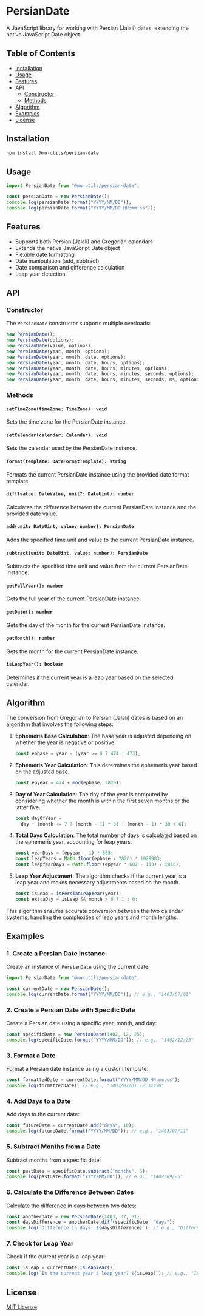 # PersianDate

A JavaScript library for working with Persian (Jalali) dates, extending the native JavaScript Date object.

## Table of Contents

- [Installation](#installation)
- [Usage](#usage)
- [Features](#features)
- [API](#api)
  - [Constructor](#constructor)
  - [Methods](#methods)
- [Algorithm](#algorithm)
- [Examples](#examples)
- [License](#license)

## Installation

```bash
npm install @mu-utils/persian-date
```

## Usage

```javascript
import PersianDate from "@mu-utils/persian-date";

const persianDate = new PersianDate();
console.log(persianDate.format("YYYY/MM/DD"));
console.log(persianDate.format("YYYY/MM/DD HH:mm:ss"));
```

## Features

- Supports both Persian (Jalali) and Gregorian calendars
- Extends the native JavaScript Date object
- Flexible date formatting
- Date manipulation (add, subtract)
- Date comparison and difference calculation
- Leap year detection

## API

### Constructor

The `PersianDate` constructor supports multiple overloads:

```javascript
new PersianDate();
new PersianDate(options);
new PersianDate(value, options);
new PersianDate(year, month, options);
new PersianDate(year, month, date, options);
new PersianDate(year, month, date, hours, options);
new PersianDate(year, month, date, hours, minutes, options);
new PersianDate(year, month, date, hours, minutes, seconds, options);
new PersianDate(year, month, date, hours, minutes, seconds, ms, options);
```

### Methods

#### `setTimeZone(timeZone: TimeZone): void`

Sets the time zone for the PersianDate instance.

#### `setCalendar(calendar: Calendar): void`

Sets the calendar used by the PersianDate instance.

#### `format(template: DateFormatTemplate): string`

Formats the current PersianDate instance using the provided date format template.

#### `diff(value: DateValue, unit?: DateUint): number`

Calculates the difference between the current PersianDate instance and the provided date value.

#### `add(unit: DateUint, value: number): PersianDate`

Adds the specified time unit and value to the current PersianDate instance.

#### `subtract(unit: DateUint, value: number): PersianDate`

Subtracts the specified time unit and value from the current PersianDate instance.

#### `getFullYear(): number`

Gets the full year of the current PersianDate instance.

#### `getDate(): number`

Gets the day of the month for the current PersianDate instance.

#### `getMonth(): number`

Gets the month for the current PersianDate instance.

#### `isLeapYear(): boolean`

Determines if the current year is a leap year based on the selected calendar.

## Algorithm

The conversion from Gregorian to Persian (Jalali) dates is based on an algorithm that involves the following steps:

1. **Ephemeris Base Calculation**: The base year is adjusted depending on whether the year is negative or positive.

   ```javascript
   const epbase = year - (year >= 0 ? 474 : 473);
   ```

2. **Ephemeris Year Calculation**: This determines the ephemeris year based on the adjusted base.

   ```javascript
   const epyear = 474 + mod(epbase, 2820);
   ```

3. **Day of Year Calculation**: The day of the year is computed by considering whether the month is within the first seven months or the latter five.

   ```javascript
   const dayOfYear =
     day + (month <= 7 ? (month - 1) * 31 : (month - 1) * 30 + 6);
   ```

4. **Total Days Calculation**: The total number of days is calculated based on the ephemeris year, accounting for leap years.

   ```javascript
   const yearDays = (epyear - 1) * 365;
   const leapYears = Math.floor(epbase / 2820) * 1029983;
   const leapYearDays = Math.floor((epyear * 682 - 110) / 2816);
   ```

5. **Leap Year Adjustment**: The algorithm checks if the current year is a leap year and makes necessary adjustments based on the month.
   ```javascript
   const isLeap = isPersianLeapYear(year);
   const extraDay = isLeap && month > 6 ? 1 : 0;
   ```

This algorithm ensures accurate conversion between the two calendar systems, handling the complexities of leap years and month lengths.

## Examples

### 1. Create a Persian Date Instance

Create an instance of `PersianDate` using the current date:

```javascript
import PersianDate from "@mu-utils/persian-date";

const currentDate = new PersianDate();
console.log(currentDate.format("YYYY/MM/DD")); // e.g., "1403/07/01"
```

### 2. Create a Persian Date with Specific Date

Create a Persian date using a specific year, month, and day:

```javascript
const specificDate = new PersianDate(1402, 12, 25);
console.log(specificDate.format("YYYY/MM/DD")); // e.g., "1402/12/25"
```

### 3. Format a Date

Format a Persian date instance using a custom template:

```javascript
const formattedDate = currentDate.format("YYYY/MM/DD HH:mm:ss");
console.log(formattedDate); // e.g., "1403/07/01 12:34:56"
```

### 4. Add Days to a Date

Add days to the current date:

```javascript
const futureDate = currentDate.add("days", 10);
console.log(futureDate.format("YYYY/MM/DD")); // e.g., "1403/07/11"
```

### 5. Subtract Months from a Date

Subtract months from a specific date:

```javascript
const pastDate = specificDate.subtract("months", 3);
console.log(pastDate.format("YYYY/MM/DD")); // e.g., "1402/09/25"
```

### 6. Calculate the Difference Between Dates

Calculate the difference in days between two dates:

```javascript
const anotherDate = new PersianDate(1403, 07, 01);
const daysDifference = anotherDate.diff(specificDate, "days");
console.log(`Difference in days: ${daysDifference}`); // e.g., "Difference in days: 90"
```

### 7. Check for Leap Year

Check if the current year is a leap year:

```javascript
const isLeap = currentDate.isLeapYear();
console.log(`Is the current year a leap year? ${isLeap}`); // e.g., "Is the current year a leap year? true"
```

## License

[MIT License](LICENSE)
